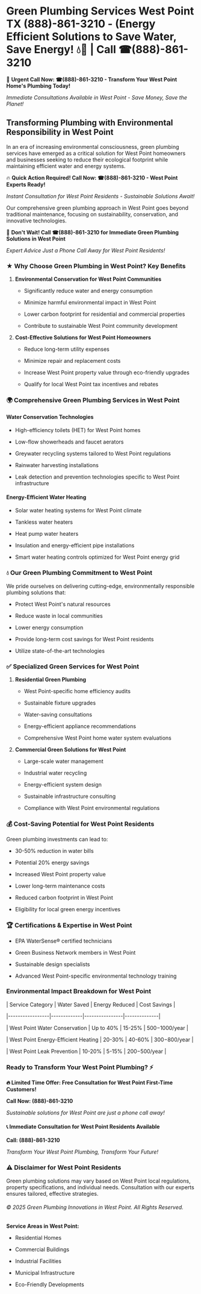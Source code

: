 # Green Plumbing Services West Point TX (888)-861-3210 - (Energy Efficient Solutions to Save Water, Save Energy! 💧🌿 | Call ☎(888)-861-3210

🚨 **Urgent Call Now: ☎(888)-861-3210 - Transform Your West Point Home's Plumbing Today!**
*Immediate Consultations Available in West Point - Save Money, Save the Planet!*

## Transforming Plumbing with Environmental Responsibility in West Point

In an era of increasing environmental consciousness, green plumbing services have emerged as a critical solution for West Point homeowners and businesses seeking to reduce their ecological footprint while maintaining efficient water and energy systems. 

🔥 **Quick Action Required! Call Now: ☎(888)-861-3210 - West Point Experts Ready!**
*Instant Consultation for West Point Residents - Sustainable Solutions Await!*

Our comprehensive green plumbing approach in West Point goes beyond traditional maintenance, focusing on sustainability, conservation, and innovative technologies.

🚨 **Don't Wait! Call ☎(888)-861-3210 for Immediate Green Plumbing Solutions in West Point**
*Expert Advice Just a Phone Call Away for West Point Residents!*

### ★ Why Choose Green Plumbing in West Point? Key Benefits

1. **Environmental Conservation for West Point Communities** 
   - Significantly reduce water and energy consumption
   - Minimize harmful environmental impact in West Point
   - Lower carbon footprint for residential and commercial properties
   - Contribute to sustainable West Point community development

2. **Cost-Effective Solutions for West Point Homeowners** 
   - Reduce long-term utility expenses
   - Minimize repair and replacement costs
   - Increase West Point property value through eco-friendly upgrades
   - Qualify for local West Point tax incentives and rebates

### 🌍 Comprehensive Green Plumbing Services in West Point

#### Water Conservation Technologies
- High-efficiency toilets (HET) for West Point homes
- Low-flow showerheads and faucet aerators
- Greywater recycling systems tailored to West Point regulations
- Rainwater harvesting installations
- Leak detection and prevention technologies specific to West Point infrastructure

#### Energy-Efficient Water Heating
- Solar water heating systems for West Point climate
- Tankless water heaters
- Heat pump water heaters
- Insulation and energy-efficient pipe installations
- Smart water heating controls optimized for West Point energy grid

### 💧 Our Green Plumbing Commitment to West Point

We pride ourselves on delivering cutting-edge, environmentally responsible plumbing solutions that:
- Protect West Point's natural resources
- Reduce waste in local communities
- Lower energy consumption
- Provide long-term cost savings for West Point residents
- Utilize state-of-the-art technologies

### ✅ Specialized Green Services for West Point

1. **Residential Green Plumbing**
   - West Point-specific home efficiency audits
   - Sustainable fixture upgrades
   - Water-saving consultations
   - Energy-efficient appliance recommendations
   - Comprehensive West Point home water system evaluations

2. **Commercial Green Solutions for West Point**
   - Large-scale water management
   - Industrial water recycling
   - Energy-efficient system design
   - Sustainable infrastructure consulting
   - Compliance with West Point environmental regulations

### 💰 Cost-Saving Potential for West Point Residents

Green plumbing investments can lead to:
- 30-50% reduction in water bills
- Potential 20% energy savings
- Increased West Point property value
- Lower long-term maintenance costs
- Reduced carbon footprint in West Point
- Eligibility for local green energy incentives

### 🏆 Certifications & Expertise in West Point

- EPA WaterSense® certified technicians
- Green Business Network members in West Point
- Sustainable design specialists
- Advanced West Point-specific environmental technology training

### Environmental Impact Breakdown for West Point

| Service Category | Water Saved | Energy Reduced | Cost Savings |
|-----------------|-------------|----------------|--------------|
| West Point Water Conservation | Up to 40% | 15-25% | $500-$1000/year |
| West Point Energy-Efficient Heating | 20-30% | 40-60% | $300-$800/year |
| West Point Leak Prevention | 10-20% | 5-15% | $200-$500/year |

### Ready to Transform Your West Point Plumbing? ⚡

**🔥 Limited Time Offer: Free Consultation for West Point First-Time Customers!**

**Call Now: (888)-861-3210**
*Sustainable solutions for West Point are just a phone call away!*

#### 📞 Immediate Consultation for West Point Residents Available

**Call: (888)-861-3210**
*Transform Your West Point Plumbing, Transform Your Future!*

### ⚠️ Disclaimer for West Point Residents

Green plumbing solutions may vary based on West Point local regulations, property specifications, and individual needs. Consultation with our experts ensures tailored, effective strategies.

###### © 2025 Green Plumbing Innovations in West Point. All Rights Reserved.

**Service Areas in West Point:** 
- Residential Homes
- Commercial Buildings
- Industrial Facilities
- Municipal Infrastructure
- Eco-Friendly Developments